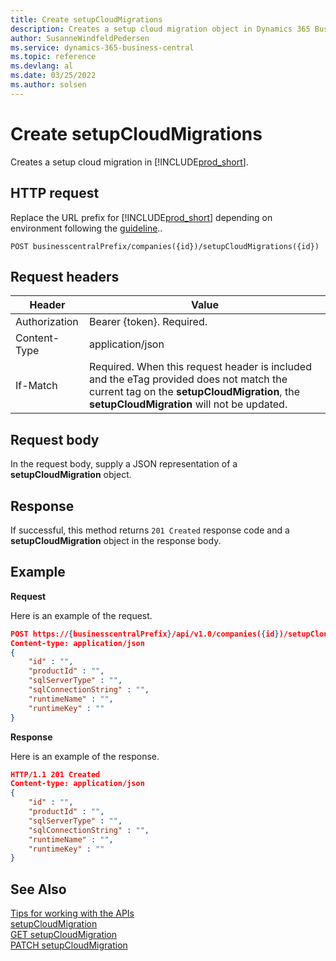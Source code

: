 ```yaml
---
title: Create setupCloudMigrations
description: Creates a setup cloud migration object in Dynamics 365 Business Central.
author: SusanneWindfeldPedersen
ms.service: dynamics-365-business-central
ms.topic: reference
ms.devlang: al
ms.date: 03/25/2022
ms.author: solsen
---
```


<!-- NOTE: This article is an auto-generated stub from the metadata file. -->
<!-- The sections marked with an EDIT_IS_REQUIRED require manual editing. -->
# Create setupCloudMigrations

Creates a setup cloud migration in [!INCLUDE[prod_short](../../../includes/prod_short.md)].

## HTTP request

Replace the URL prefix for [!INCLUDE[prod_short](../../../includes/prod_short.md)] depending on environment following the [guideline](../../../api-reference/v2.0/endpoints-apis-for-dynamics.md)..
<!-- START>EDIT_IS_REQUIRED. There URL for accessing the endpoint might be different or there might be more than one -->
```
POST businesscentralPrefix/companies({id})/setupCloudMigrations({id})
```
<!-- END>EDIT_IS_REQUIRED -->
## Request headers

|Header|Value|
|------|-----|
|Authorization  |Bearer {token}. Required. |
|Content-Type  |application/json|
|If-Match      |Required. When this request header is included and the eTag provided does not match the current tag on the **setupCloudMigration**, the **setupCloudMigration** will not be updated. |

## Request body

In the request body, supply a JSON representation of a **setupCloudMigration** object.

## Response

If successful, this method returns ```201 Created``` response code and a **setupCloudMigration** object in the response body.


## Example

**Request**

Here is an example of the request.
<!-- START>EDIT_IS_REQUIRED. There URL for accessing the endpoint might be different. Fill in the property values -->
```json
POST https://{businesscentralPrefix}/api/v1.0/companies({id})/setupCloudMigrations({id})
Content-type: application/json
{
    "id" : "",
    "productId" : "",
    "sqlServerType" : "",
    "sqlConnectionString" : "",
    "runtimeName" : "",
    "runtimeKey" : ""
}
```
<!-- END>EDIT_IS_REQUIRED -->
**Response**

Here is an example of the response.
<!-- START>EDIT_IS_REQUIRED. Fill in values for properties -->
```json
HTTP/1.1 201 Created
Content-type: application/json
{
    "id" : "",
    "productId" : "",
    "sqlServerType" : "",
    "sqlConnectionString" : "",
    "runtimeName" : "",
    "runtimeKey" : ""
}
```
<!-- END>EDIT_IS_REQUIRED -->
## See Also

[Tips for working with the APIs](/dynamics365/business-central/dev-itpro/developer/devenv-connect-apps-tips)  
[setupCloudMigration](../resources/dynamics_setupCloudMigration.md)  
[GET setupCloudMigration](dynamics_setupcloudmigration_get.md)  
[PATCH setupCloudMigration](dynamics_setupcloudmigration_update.md)  
